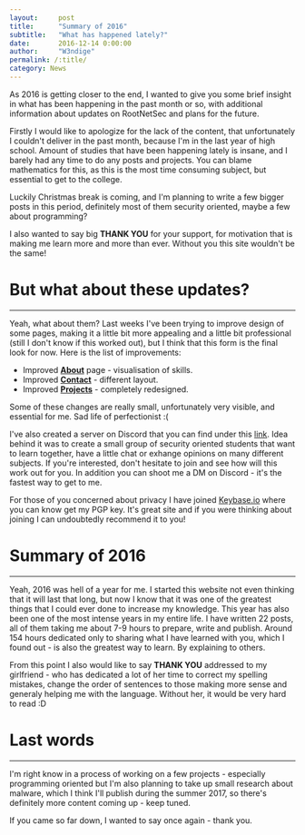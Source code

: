 ```yaml
---
layout:     post
title:      "Summary of 2016"
subtitle:   "What has happened lately?"
date:       2016-12-14 0:00:00
author:     "W3ndige"
permalink: /:title/
category: News
---
```


<p>As 2016 is getting closer to the end, I wanted to give you some brief insight in what has been happening in the past month or so, with additional information about updates on RootNetSec and plans for the future. </p>

<p>Firstly I would like to apologize for the lack of the content, that unfortunately I couldn't deliver in the past month, because I'm in the last year of high school. Amount of studies that have been happening lately is insane, and I barely had any time to do any posts and projects. You can blame mathematics for this, as this is the most time consuming subject, but essential to get to the college. </p>

<p>Luckily Christmas break is coming, and I'm planning to write a few bigger posts in this period, definitely most of them security oriented, maybe a few about programming?</p>

<p>I also wanted to say big <b>THANK YOU</b> for your support, for motivation that is making me learn more and more than ever. Without you this site wouldn't be the same! </p>

<h1>But what about these updates?</h1><hr>

<p>Yeah, what about them? Last weeks I've been trying to improve design of some pages, making it a little bit more appealing and a little bit professional (still I don't know if this worked out), but I think that this form is the final look for now. Here is the list of improvements: </p>

<ul>
<li>Improved <b><a href="http://rootnetsec.com/about/">About</a></b> page - visualisation of skills.</li>
<li>Improved <b><a href="http://rootnetsec.com/contact/">Contact</a></b> - different layout.</li>
<li>Improved <b><a href="http://rootnetsec.com/projects/">Projects</a></b> - completely redesigned.</li>
</ul>

<p>Some of these changes are really small, unfortunately very visible, and essential for me. Sad life of  perfectionist :( </p>

<p>I've also created a server on Discord that you can find under this <a href="https://discord.gg/BX8cWS6">link</a>. Idea behind it was to create a small group of security oriented students that want to learn together, have a little chat or exhange opinions on many different subjects. If you're interested, don't hesitate to join and see how will this work out for you. In addition you can shoot me a DM on Discord - it's the fastest way to get to me. </p>

<p>For those of you concerned about privacy I have joined <a href="https://keybase.io/">Keybase.io</a> where you can know get my PGP key. It's great site and if you were thinking about joining I can undoubtedly recommend it to you! </p>

<h1>Summary of 2016</h1><hr>

<p>Yeah, 2016 was hell of a year for me. I started this website not even thinking that it will last that long, but now I know that it was one of the greatest things that I could ever done to increase my knowledge. This year has also been one of the most intense years in my entire life. I have written 22 posts, all of them taking me about 7-9 hours to prepare, write and publish. Around 154 hours dedicated only to sharing what I have learned with you, which I found out - is also the greatest way to learn. By explaining to others.</p>

<p>From this point I also would like to say <b>THANK YOU</b> addressed to my girlfriend - who has dedicated a lot of her time to correct my spelling mistakes, change the order of sentences to those making more sense and generaly helping me with the language. Without her, it would be very hard to read :D</p>

<h1>Last words</h1><hr>

<p>I'm right know in a process of working on a few projects - especially programming oriented but I'm also planning to  take up small research about malware, which I think I'll publish during the summer 2017, so there's definitely more content coming up - keep tuned. </p>

<p>If you came so far down, I wanted to say once again - thank you.  </p>
